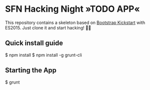 # SFN Hacking Night »TODO APP«

This repository contains a skeleton based on [Bootstrap Kickstart](https://github.com/micromata/bootstrap-kickstart) with ES2015. Just clone it and start hacking! 🎉🎉

## Quick install guide
$ npm install
$ npm install -g grunt-cli

## Starting the App
$ grunt
